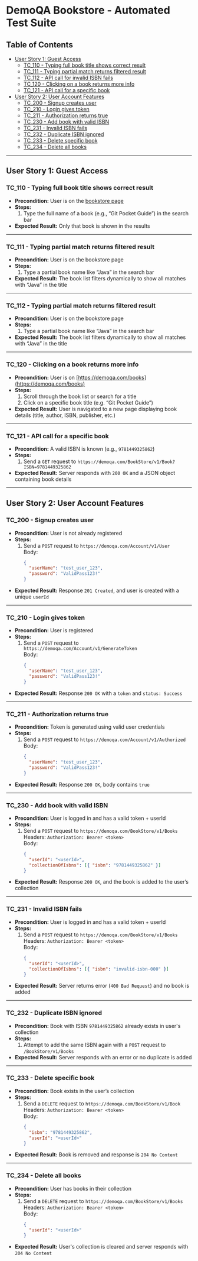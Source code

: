 # DemoQA Bookstore - Automated Test Suite

## Table of Contents

- [User Story 1: Guest Access](#user-story-1-guest-access)
  - [TC_110 - Typing full book title shows correct result](#tc_110)
  - [TC_111 - Typing partial match returns filtered result](#tc_111)
  - [TC_112 - API call for invalid ISBN fails](#tc_112)
  - [TC_120 - Clicking on a book returns more info](#tc_120)
  - [TC_121 - API call for a specific book](#tc_121)
- [User Story 2: User Account Features](#user-story-2-user-account-features)
  - [TC_200 - Signup creates user](#tc_200)
  - [TC_210 - Login gives token](#tc_210)
  - [TC_211 - Authorization returns true](#tc_211)
  - [TC_230 - Add book with valid ISBN](#tc_230)
  - [TC_231 - Invalid ISBN fails](#tc_231)
  - [TC_232 - Duplicate ISBN ignored](#tc_232)
  - [TC_233 - Delete specific book](#tc_233)
  - [TC_234 - Delete all books](#tc_234)

---

## User Story 1: Guest Access

### TC_110 - Typing full book title shows correct result

- **Precondition:** User is on the [bookstore page](https://demoqa.com/books)
- **Steps:**
  1. Type the full name of a book (e.g., “Git Pocket Guide”) in the search bar
- **Expected Result:** Only that book is shown in the results

---

### TC_111 - Typing partial match returns filtered result

- **Precondition:** User is on the bookstore page
- **Steps:**
  1. Type a partial book name like “Java” in the search bar
- **Expected Result:** The book list filters dynamically to show all matches with “Java” in the title

---

### TC_112 - Typing partial match returns filtered result ###############################################################################################

- **Precondition:** User is on the bookstore page
- **Steps:**
  1. Type a partial book name like “Java” in the search bar
- **Expected Result:** The book list filters dynamically to show all matches with “Java” in the title

---

### TC_120 - Clicking on a book returns more info

- **Precondition:** User is on [https://demoqa.com/books](https://demoqa.com/books)
- **Steps:**
  1. Scroll through the book list or search for a title
  2. Click on a specific book title (e.g. “Git Pocket Guide”)
- **Expected Result:** User is navigated to a new page displaying book details (title, author, ISBN, publisher, etc.)

---

### TC_121 - API call for a specific book

- **Precondition:** A valid ISBN is known (e.g., `9781449325862`)
- **Steps:**
  1. Send a `GET` request to `https://demoqa.com/BookStore/v1/Book?ISBN=9781449325862`
- **Expected Result:** Server responds with `200 OK` and a JSON object containing book details

---

## User Story 2: User Account Features

### TC_200 - Signup creates user

- **Precondition:** User is not already registered
- **Steps:**
  1. Send a `POST` request to `https://demoqa.com/Account/v1/User`  
     Body:
     ```json
     {
       "userName": "test_user_123",
       "password": "ValidPass123!"
     }
     ```
- **Expected Result:** Response `201 Created`, and user is created with a unique `userId`

---

### TC_210 - Login gives token

- **Precondition:** User is registered
- **Steps:**
  1. Send a `POST` request to `https://demoqa.com/Account/v1/GenerateToken`  
     Body:
     ```json
     {
       "userName": "test_user_123",
       "password": "ValidPass123!"
     }
     ```
- **Expected Result:** Response `200 OK` with a `token` and `status: Success`

---

### TC_211 - Authorization returns true

- **Precondition:** Token is generated using valid user credentials
- **Steps:**
  1. Send a `POST` request to `https://demoqa.com/Account/v1/Authorized`  
     Body:
     ```json
     {
       "userName": "test_user_123",
       "password": "ValidPass123!"
     }
     ```
- **Expected Result:** Response `200 OK`, body contains `true`

---

### TC_230 - Add book with valid ISBN

- **Precondition:** User is logged in and has a valid token + userId
- **Steps:**
  1. Send a `POST` request to `https://demoqa.com/BookStore/v1/Books`  
     Headers: `Authorization: Bearer <token>`  
     Body:
     ```json
     {
       "userId": "<userId>",
       "collectionOfIsbns": [{ "isbn": "9781449325862" }]
     }
     ```
- **Expected Result:** Response `200 OK`, and the book is added to the user’s collection

---

### TC_231 - Invalid ISBN fails

- **Precondition:** User is logged in and has a valid token + userId
- **Steps:**
  1. Send a `POST` request to `https://demoqa.com/BookStore/v1/Books`  
     Headers: `Authorization: Bearer <token>`  
     Body:
     ```json
     {
       "userId": "<userId>",
       "collectionOfIsbns": [{ "isbn": "invalid-isbn-000" }]
     }
     ```
- **Expected Result:** Server returns error (`400 Bad Request`) and no book is added

---

### TC_232 - Duplicate ISBN ignored

- **Precondition:** Book with ISBN `9781449325862` already exists in user's collection
- **Steps:**
  1. Attempt to add the same ISBN again with a `POST` request to `/BookStore/v1/Books`
- **Expected Result:** Server responds with an error or no duplicate is added

---

### TC_233 - Delete specific book

- **Precondition:** Book exists in the user’s collection
- **Steps:**
  1. Send a `DELETE` request to `https://demoqa.com/BookStore/v1/Book`  
     Headers: `Authorization: Bearer <token>`  
     Body:
     ```json
     {
       "isbn": "9781449325862",
       "userId": "<userId>"
     }
     ```
- **Expected Result:** Book is removed and response is `204 No Content`

---

### TC_234 - Delete all books

- **Precondition:** User has books in their collection
- **Steps:**
  1. Send a `DELETE` request to `https://demoqa.com/BookStore/v1/Books`  
     Headers: `Authorization: Bearer <token>`  
     Body:
     ```json
     {
       "userId": "<userId>"
     }
     ```
- **Expected Result:** User's collection is cleared and server responds with `204 No Content`
